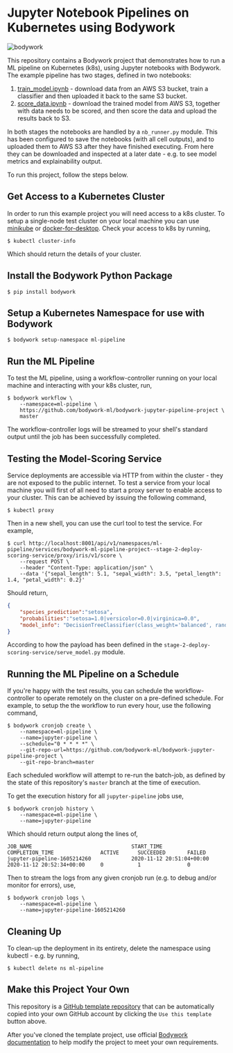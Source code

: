 # Jupyter Notebook Pipelines on Kubernetes using Bodywork

![bodywork](https://bodywork-media.s3.eu-west-2.amazonaws.com/jupyter_pipelines.png)

This repository contains a Bodywork project that demonstrates how to run a ML pipeline on Kubernetes (k8s), using Jupyter notebooks with Bodywork. The example pipeline has two stages, defined in two notebooks:

1. [train_model.ipynb](https://github.com/bodywork-ml/bodywork-jupyter-pipeline-project/blob/master/stage-1-train-model/train_model.ipynb) - download data from an AWS S3 bucket, train a classifier and then uploaded it back to the same S3 bucket.
2. [score_data.ipynb](https://github.com/bodywork-ml/bodywork-jupyter-pipeline-project/blob/master/stage-2-score-data/score_data.ipynb) - download the trained model from AWS S3, together with data needs to be scored, and then score the data and upload the results back to S3.

In both stages the notebooks are handled by a `nb_runner.py` module. This has been configured to save the notebooks (with all cell outputs), and to uploaded them to AWS S3 after they have finished executing. From here they can be downloaded and inspected at a later date - e.g. to see model metrics and explainability output.

To run this project, follow the steps below.

## Get Access to a Kubernetes Cluster

In order to run this example project you will need access to a k8s cluster. To setup a single-node test cluster on your local machine you can use [minikube](https://minikube.sigs.k8s.io/docs/) or [docker-for-desktop](https://www.docker.com/products/docker-desktop). Check your access to k8s by running,

```shell
$ kubectl cluster-info
```

Which should return the details of your cluster.

## Install the Bodywork Python Package

```shell
$ pip install bodywork
```

## Setup a Kubernetes Namespace for use with Bodywork

```shell
$ bodywork setup-namespace ml-pipeline
```

## Run the ML Pipeline

To test the ML pipeline, using a workflow-controller running on your local machine and interacting with your k8s cluster, run,

```shell
$ bodywork workflow \
    --namespace=ml-pipeline \
    https://github.com/bodywork-ml/bodywork-jupyter-pipeline-project \
    master
```

The workflow-controller logs will be streamed to your shell's standard output until the job has been successfully completed.

## Testing the Model-Scoring Service

Service deployments are accessible via HTTP from within the cluster - they are not exposed to the public internet. To test a service from your local machine you will first of all need to start a proxy server to enable access to your cluster. This can be achieved by issuing the following command,

```shell
$ kubectl proxy
```

Then in a new shell, you can use the curl tool to test the service. For example,

```shell
$ curl http://localhost:8001/api/v1/namespaces/ml-pipeline/services/bodywork-ml-pipeline-project--stage-2-deploy-scoring-service/proxy/iris/v1/score \
    --request POST \
    --header "Content-Type: application/json" \
    --data '{"sepal_length": 5.1, "sepal_width": 3.5, "petal_length": 1.4, "petal_width": 0.2}'
```

Should return,

```json
{
    "species_prediction":"setosa",
    "probabilities":"setosa=1.0|versicolor=0.0|virginica=0.0",
    "model_info": "DecisionTreeClassifier(class_weight='balanced', random_state=42)"
}
```

According to how the payload has been defined in the `stage-2-deploy-scoring-service/serve_model.py` module.

## Running the ML Pipeline on a Schedule

If you're happy with the test results, you can schedule the workflow-controller to operate remotely on the cluster on a pre-defined schedule. For example, to setup the the workflow to run every hour, use the following command,

```shell
$ bodywork cronjob create \
    --namespace=ml-pipeline \
    --name=jupyter-pipeline \
    --schedule="0 * * * *" \
    --git-repo-url=https://github.com/bodywork-ml/bodywork-jupyter-pipeline-project \
    --git-repo-branch=master
```

Each scheduled workflow will attempt to re-run the batch-job, as defined by the state of this repository's `master` branch at the time of execution.

To get the execution history for all `jupyter-pipeline` jobs use,

```shell
$ bodywork cronjob history \
    --namespace=ml-pipeline \
    --name=jupyter-pipeline
```

Which should return output along the lines of,

```text
JOB_NAME                                START_TIME                    COMPLETION_TIME               ACTIVE      SUCCEEDED       FAILED
jupyter-pipeline-1605214260             2020-11-12 20:51:04+00:00     2020-11-12 20:52:34+00:00     0           1               0
```

Then to stream the logs from any given cronjob run (e.g. to debug and/or monitor for errors), use,

```shell
$ bodywork cronjob logs \
    --namespace=ml-pipeline \
    --name=jupyter-pipeline-1605214260
```

## Cleaning Up

To clean-up the deployment in its entirety, delete the namespace using kubectl - e.g. by running,

```shell
$ kubectl delete ns ml-pipeline
```

## Make this Project Your Own

This repository is a [GitHub template repository](https://docs.github.com/en/free-pro-team@latest/github/creating-cloning-and-archiving-repositories/creating-a-repository-from-a-template) that can be automatically copied into your own GitHub account by clicking the `Use this template` button above.

After you've cloned the template project, use official [Bodywork documentation](https://bodywork.readthedocs.io/en/latest/) to help modify the project to meet your own requirements.
